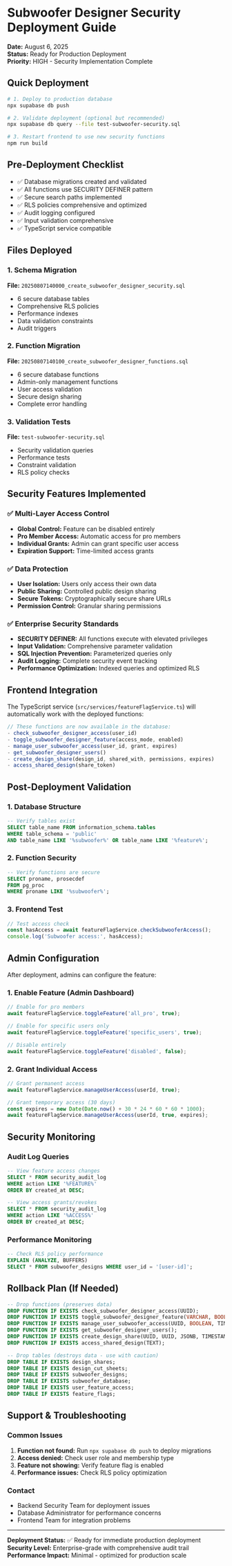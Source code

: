 # Subwoofer Designer Security Deployment Guide

**Date:** August 6, 2025  
**Status:** Ready for Production Deployment  
**Priority:** HIGH - Security Implementation Complete

## Quick Deployment

```bash
# 1. Deploy to production database
npx supabase db push

# 2. Validate deployment (optional but recommended)
npx supabase db query --file test-subwoofer-security.sql

# 3. Restart frontend to use new security functions
npm run build
```

## Pre-Deployment Checklist

- ✅ Database migrations created and validated
- ✅ All functions use SECURITY DEFINER pattern
- ✅ Secure search paths implemented
- ✅ RLS policies comprehensive and optimized
- ✅ Audit logging configured
- ✅ Input validation comprehensive
- ✅ TypeScript service compatible

## Files Deployed

### 1. Schema Migration
**File:** `20250807140000_create_subwoofer_designer_security.sql`
- 6 secure database tables
- Comprehensive RLS policies
- Performance indexes
- Data validation constraints
- Audit triggers

### 2. Function Migration  
**File:** `20250807140100_create_subwoofer_designer_functions.sql`
- 6 secure database functions
- Admin-only management functions
- User access validation
- Secure design sharing
- Complete error handling

### 3. Validation Tests
**File:** `test-subwoofer-security.sql`
- Security validation queries
- Performance tests
- Constraint validation
- RLS policy checks

## Security Features Implemented

### ✅ Multi-Layer Access Control
- **Global Control:** Feature can be disabled entirely
- **Pro Member Access:** Automatic access for pro members
- **Individual Grants:** Admin can grant specific user access
- **Expiration Support:** Time-limited access grants

### ✅ Data Protection
- **User Isolation:** Users only access their own data
- **Public Sharing:** Controlled public design sharing
- **Secure Tokens:** Cryptographically secure share URLs
- **Permission Control:** Granular sharing permissions

### ✅ Enterprise Security Standards
- **SECURITY DEFINER:** All functions execute with elevated privileges
- **Input Validation:** Comprehensive parameter validation
- **SQL Injection Prevention:** Parameterized queries only
- **Audit Logging:** Complete security event tracking
- **Performance Optimization:** Indexed queries and optimized RLS

## Frontend Integration

The TypeScript service (`src/services/featureFlagService.ts`) will automatically work with the deployed functions:

```typescript
// These functions are now available in the database:
- check_subwoofer_designer_access(user_id)
- toggle_subwoofer_designer_feature(access_mode, enabled)
- manage_user_subwoofer_access(user_id, grant, expires)
- get_subwoofer_designer_users()
- create_design_share(design_id, shared_with, permissions, expires)
- access_shared_design(share_token)
```

## Post-Deployment Validation

### 1. Database Structure
```sql
-- Verify tables exist
SELECT table_name FROM information_schema.tables 
WHERE table_schema = 'public' 
AND table_name LIKE '%subwoofer%' OR table_name LIKE '%feature%';
```

### 2. Function Security
```sql
-- Verify functions are secure
SELECT proname, prosecdef 
FROM pg_proc 
WHERE proname LIKE '%subwoofer%';
```

### 3. Frontend Test
```javascript
// Test access check
const hasAccess = await featureFlagService.checkSubwooferAccess();
console.log('Subwoofer access:', hasAccess);
```

## Admin Configuration

After deployment, admins can configure the feature:

### 1. Enable Feature (Admin Dashboard)
```typescript
// Enable for pro members
await featureFlagService.toggleFeature('all_pro', true);

// Enable for specific users only
await featureFlagService.toggleFeature('specific_users', true);

// Disable entirely
await featureFlagService.toggleFeature('disabled', false);
```

### 2. Grant Individual Access
```typescript
// Grant permanent access
await featureFlagService.manageUserAccess(userId, true);

// Grant temporary access (30 days)
const expires = new Date(Date.now() + 30 * 24 * 60 * 60 * 1000);
await featureFlagService.manageUserAccess(userId, true, expires);
```

## Security Monitoring

### Audit Log Queries
```sql
-- View feature access changes
SELECT * FROM security_audit_log 
WHERE action LIKE '%FEATURE%' 
ORDER BY created_at DESC;

-- View access grants/revokes
SELECT * FROM security_audit_log 
WHERE action LIKE '%ACCESS%' 
ORDER BY created_at DESC;
```

### Performance Monitoring
```sql
-- Check RLS policy performance
EXPLAIN (ANALYZE, BUFFERS) 
SELECT * FROM subwoofer_designs WHERE user_id = '[user-id]';
```

## Rollback Plan (If Needed)

```sql
-- Drop functions (preserves data)
DROP FUNCTION IF EXISTS check_subwoofer_designer_access(UUID);
DROP FUNCTION IF EXISTS toggle_subwoofer_designer_feature(VARCHAR, BOOLEAN);
DROP FUNCTION IF EXISTS manage_user_subwoofer_access(UUID, BOOLEAN, TIMESTAMPTZ);
DROP FUNCTION IF EXISTS get_subwoofer_designer_users();
DROP FUNCTION IF EXISTS create_design_share(UUID, UUID, JSONB, TIMESTAMPTZ);
DROP FUNCTION IF EXISTS access_shared_design(TEXT);

-- Drop tables (destroys data - use with caution)
DROP TABLE IF EXISTS design_shares;
DROP TABLE IF EXISTS design_cut_sheets;
DROP TABLE IF EXISTS subwoofer_designs;
DROP TABLE IF EXISTS subwoofer_database;
DROP TABLE IF EXISTS user_feature_access;
DROP TABLE IF EXISTS feature_flags;
```

## Support & Troubleshooting

### Common Issues

1. **Function not found:** Run `npx supabase db push` to deploy migrations
2. **Access denied:** Check user role and membership type
3. **Feature not showing:** Verify feature flag is enabled
4. **Performance issues:** Check RLS policy optimization

### Contact
- Backend Security Team for deployment issues
- Database Administrator for performance concerns
- Frontend Team for integration problems

---

**Deployment Status:** ✅ Ready for immediate production deployment  
**Security Level:** Enterprise-grade with comprehensive audit trail  
**Performance Impact:** Minimal - optimized for production scale
